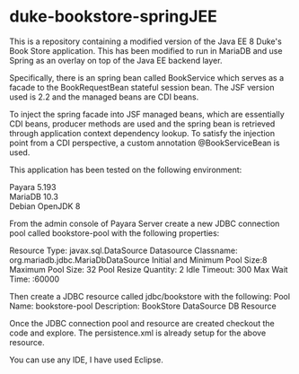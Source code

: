 # duke-bookstore-springJEE

This is a repository containing a modified version of the Java EE 8 Duke's Book Store application. This has been modified to run in MariaDB and use Spring as an overlay on top of the Java EE backend layer.

Specifically, there is an spring bean called BookService which serves as a facade to the BookRequestBean stateful session bean. The JSF version used is 2.2 and the managed beans are CDI beans.

To inject the spring facade into JSF managed beans, which are essentially CDI beans, producer methods are used and the spring bean is retrieved through application context dependency lookup. To satisfy the injection point from a CDI perspective, a custom annotation @BookServiceBean is used.

This application has been tested on the following environment:

Payara 5.193
<br>
MariaDB 10.3
<br>
Debian OpenJDK 8

From the admin console of Payara Server create a new JDBC connection pool called bookstore-pool with the following properties:

Resource Type: javax.sql.DataSource
Datasource Classname: org.mariadb.jdbc.MariaDbDataSource
Initial and Minimum Pool Size:8
Maximum Pool Size: 32
Pool Resize Quantity: 2
Idle Timeout: 300
Max Wait Time: :60000

Then create a JDBC resource called jdbc/bookstore with the following:
Pool Name: bookstore-pool
Description: BookStore DataSource DB Resource

Once the JDBC connection pool and resource are created checkout the code and explore. The persistence.xml is already setup for the above resource.
	
You can use any IDE, I have used Eclipse.

